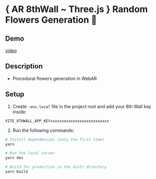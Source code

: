 # { AR 8thWall ~ Three.js } Random Flowers Generation 🌸

## Demo

[video](https://www.youtube.com/watch?v=JNe6ES_LFJQ)

## Description

- Procedural flowers generation in WebAR

## Setup

1. Create `.env.local` file in the project root and add your 8th Wall key inside:

```
VITE_8THWALL_APP_KEY=xxxxxxxxxxxxxxxxxxxxxxxxx
```

2. Run the following commands:

```bash
# Install dependencies (only the first time)
yarn

# Run the local server
yarn dev

# Build for production in the dist/ directory
yarn build
```
